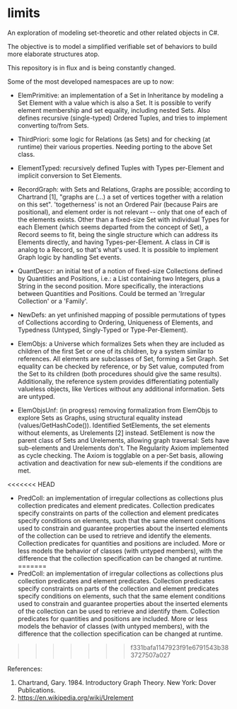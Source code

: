 # limits
An exploration of modeling set-theoretic and other related objects in C#.

The objective is to model a simplified verifiable set of behaviors to build more elaborate structures atop.

This repository is in flux and is being constantly changed.

Some of the most developed namespaces are up to now:

- ElemPrimitive: an implementation of a Set in Inheritance by modeling a Set Element with a value which is also a Set. It is possible to verify element membership and set equality, including nested Sets. Also defines recursive (single-typed) Ordered Tuples, and tries to implement converting to/from Sets.

- ThirdPriori: some logic for Relations (as Sets) and for checking (at runtime) their various properties. Needing porting to the above Set class.

- ElementTyped: recursively defined Tuples with Types per-Element and implicit conversion to Set Elements.

- RecordGraph: with Sets and Relations, Graphs are possible; according to Chartrand [1], "graphs are (...) a set of vertices together with a relation on this set". 'togetherness' is not an Ordered Pair (because Pairs are positional), and element order is not relevant -- only that one of each of the elements exists. Other than a fixed-size Set with individual Types for each Element (which seems departed from the concept of Set), a Record seems to fit, being the single structure which can address its Elements directly, and having Types-per-Element. A class in C# is analog to a Record, so that's what's used. It is possible to implement Graph logic by handling Set events.

- QuantDescr: an initial test of a notion of fixed-size Collections defined by Quantities and Positions, i.e.: a List containing two Integers, plus a String in the second position. More specifically, the interactions between Quantities and Positions. Could be termed an 'Irregular Collection' or a 'Family'.

- NewDefs: an yet unfinished mapping of possible permutations of types of Collections according to Ordering, Uniqueness of Elements, and Typedness (Untyped, Singly-Typed or Type-Per-Element).

- ElemObjs: a Universe which formalizes Sets when they are included as children of the first Set or one of its children, by a system similar to references. All elements are subclasses of Set, forming a Set Graph. Set equality can be checked by reference, or by Set value, computed from the Set to its children (both procedures should give the same results). Additionally, the reference system provides differentiating potentially valueless objects, like Vertices without any additional information. Sets are untyped.

- ElemObjsUnf: (in progress) removing formalization from ElemObjs to explore Sets as Graphs, using structural equality instead (values/GetHashCode()). Identified SetElements, the set elements without elements, as Urelements [2] instead. SetElement is now the parent class of Sets and Urelements, allowing graph traversal: Sets have sub-elements and Urelements don't. The Regularity Axiom implemented as cycle checking. The Axiom is togglable on a per-Set basis, allowing activation and deactivation for new sub-elements if the conditions are met.

<<<<<<< HEAD
- PredColl: an implementation of irregular collections as collections plus collection predicates and element predicates. Collection predicates specify constraints on parts of the collection and element predicates specify conditions on elements, such that the same element conditions used to constrain and guarantee properties about the inserted elements of the collection can be used to retrieve and identify the elements. Collection predicates for quantities and positions are included. More or less models the behavior of classes (with untyped members), with the difference that the collection specification can be changed at runtime.
=======
- PredColl: an implementation of irregular collections as collections plus collection predicates and element predicates. Collection predicates specify constraints on parts of the collection and element predicates specify conditions on elements, such that the same element conditions used to constrain and guarantee properties about the inserted elements of the collection can be used to retrieve and identify them. Collection predicates for quantities and positions are included. More or less models the behavior of classes (with untyped members), with the difference that the collection specification can be changed at runtime.
>>>>>>> f331bafa1147923f91e6791543b383727507a027

References:

1. Chartrand, Gary. 1984. Introductory Graph Theory. New York: Dover Publications.
2. https://en.wikipedia.org/wiki/Urelement
